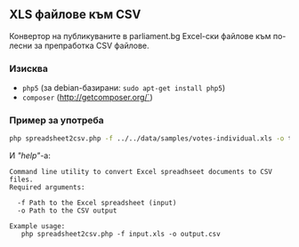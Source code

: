 ## XLS файлове към CSV
Конвертор на публикуваните в parliament.bg Еxcel-ски файлове към по-лесни за препработка CSV файлове.

### Изисква
 - `php5` (за debian-базирани: `sudo apt-get install php5`)
 - `composer` (http://getcomposer.org/`)

### Пример за употреба

```bash
php spreadsheet2csv.php -f ../../data/samples/votes-individual.xls -o test.csv
```

И _"help"_-а:

```
Command line utility to convert Excel spreadhseet documents to CSV files.
Required arguments:

  -f Path to the Excel spreadsheet (input)
  -o Path to the CSV output

Example usage:
   php spreadsheet2csv.php -f input.xls -o output.csv
```